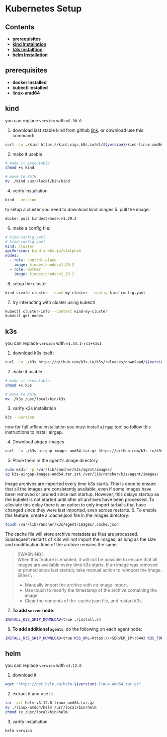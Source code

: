 # Kubernetes Setup


## Contents
- **[prerequisites](#prerequisites)**
- **[kind Installation](#kind)**
- **[k3s Installtion](#k3s)**
- **[helm Installation](#helm)**

## prerequisites
- **docker installed**
- **kubectl installed**
- **linux-amd64**


## kind
you can replace `version` with `v0.30.0`
1. download last stable kind from github 
[link](https://github.com/kubernetes-sigs/kind/releases).
or download use this command: 
```bash
curl -Lo ./kind https://kind.sigs.k8s.io/dl/${version}/kind-linux-amd64
```

2. make it usable
```bash
# make it executable
chmod +x kind

# move to PATH
mv ./kind /usr/local/bin/kind
```

4. verify installation
```bash
kind --version
```

to setup a cluster you need to download kind images
5. pull the image:
```bash
docker pull kindest/node:v1.29.2
```

6. make a config file:
```yaml
# kind-config.yaml
# kind-config.yaml
kind: Cluster
apiVersion: kind.x-k8s.io/v1alpha4
nodes:
  - role: control-plane
    image: kindest/node:v1.29.2
  - role: worker
    image: kindest/node:v1.29.2
```

6. setup the cluster
```bash
kind create cluster --name my-cluster --config kind-config.yaml
```

7. try interacting with cluster using kubectl
```bash
kubectl cluster-info --context kind-my-cluster
kubectl get nodes
```

## k3s
you can replace `version` with `v1.34.1-rc1+k3s1`
1. download k3s itself:
```bash
curl -Lo ./k3s https://github.com/k3s-io/k3s/releases/download/${version}/k3s
```

2. make it usable
```bash
# make it executable
chmod +x k3s

# move to PATH
mv ./k3s /usr/local/bin/k3s
```

3. varify k3s installation
```bash
k3s --version
```

now for full offline installation you must install `airgap` too!
so follow this instructions to install airgap.

4. Download airgap-images
```bash
curl -Lo ./k3s-airgap-images-amd64.tar.gz https://github.com/k3s-io/k3s/releases/download/${version}/k3s-airgap-images-amd64.tar.gz
```

5. Place them in the agent's image directory
```bash
sudo mkdir -p /var/lib/rancher/k3s/agent/images/
cp k3s-airgap-images-amd64.tar.zst /var/lib/rancher/k3s/agent/images/
```

Image archives are imported every time k3s starts. This is done to ensure that all the images are consistently available, even if some images have been removed or pruned since last startup. However, this delays startup as the kubelet is not started until after all archives have been processed. To alleviate this delay there is an option to only import tarballs that have changed since they were last imported, even across restarts.
6. To enable this feature, create a .cache.json file in the images directory:
```bash
touch /var/lib/rancher/k3s/agent/images/.cache.json
```

The cache file will store archive metadata as files are processed. 
Subsequent restarts of K3s will not import the images, as long as the size and modification time of the archive remains the same.


> [!WARNING]\
> When this feature is enabled, it will not be possible to ensure that all images are available every time k3s starts. If an image was removed or pruned since last startup, take manual action to reimport the image. Either:\
> - Manually import the archive with ctr image import.
> - Use touch to modify the timestamp of the archive containing the image.
> - Clear the contents of the .cache.json file, and restart k3s.


7. **To add `server` node**:
```bash
INSTALL_K3S_SKIP_DOWNLOAD=true ./install.sh
```

8. **To add additional `agents`**, do the following on each agent node:
```bash
INSTALL_K3S_SKIP_DOWNLOAD=true K3S_URL=https://<SERVER_IP>:6443 K3S_TOKEN=<YOUR_TOKEN> ./install.sh
```

## helm
you can replace `version` with `v3.12.0`
1. download it
```bash
wget "https://get.helm.sh/helm-${version}-linux-amd64.tar.gz"
```

2. extract it and use it:
```bash
tar -xvf helm-v3.12.0-linux-amd64.tar.gz
mv ./linux-amd64/helm /usr/local/bin/helm
chmod +x /usr/local/bin/helm
```

3. varify installation
```bash
helm version
```